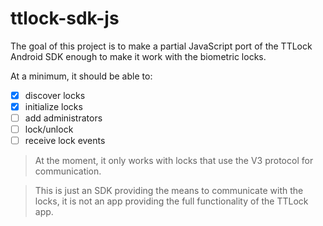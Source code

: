 # ttlock-sdk-js

The goal of this project is to make a partial JavaScript port of the TTLock Android SDK enough to make it work with the biometric locks.

At a minimum, it should be able to:
- [x] discover locks
- [x] initialize locks
- [ ] add administrators
- [ ] lock/unlock
- [ ] receive lock events

> At the moment, it only works with locks that use the V3 protocol for communication.

> This is just an SDK providing the means to communicate with the locks, it is not an app providing the full functionality of the TTLock app.
